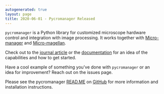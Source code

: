 ```yaml
---
autogenerated: true
layout: page
title: 2020-06-01 - Pycromanager Released
---
```




`pycromanager` is a Python library for customized microscope hardware control and integration with image processing. It works together with [Micro-manager](https://micro-manager.org/) and [Micro-magellan](https://micro-manager.org/wiki/MicroMagellan).

Check out to the [journal article](https://rdcu.be/cghwk) or the [documentation](https://pycro-manager.readthedocs.io/en/latest/) for an idea of the capabilities and how to get started.

Have a cool example of something you've done with `pycromanager` or an idea for improvement? Reach out on the issues page.

Please see the pycromanager [READ.ME](https://github.com/micro-manager/pycro-manager/blob/master/README.md) on [GitHub](https://github.com/micro-manager/pycro-manager) for more information and installation instructions.
